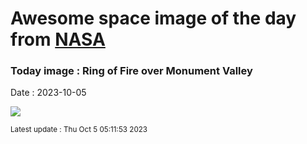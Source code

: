 
# Awesome space image of the day from [NASA](https://api.nasa.gov/)

### Today image : Ring of Fire over Monument Valley
Date : 2023-10-05

![](https://apod.nasa.gov/apod/image/2310/MoValleyEclipse1024.jpg)

<small>Latest update : Thu Oct  5 05:11:53 2023</small>
        